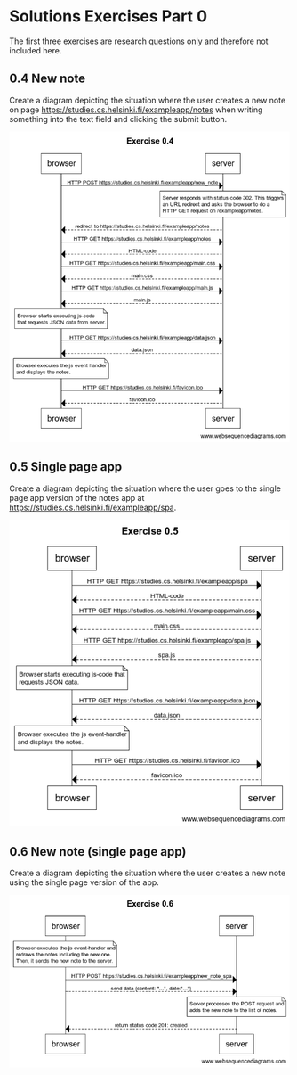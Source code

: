 # Solutions Exercises Part 0
The first three exercises are research questions only and therefore not included here.


## 0.4 New note
Create a diagram depicting the situation where the user creates a new note on page https://studies.cs.helsinki.fi/exampleapp/notes when writing something into the text field and clicking the submit button.

![Exercise 0.4](exercise-0.4.png)

## 0.5 Single page app
Create a diagram depicting the situation where the user goes to the single page app version of the notes app at https://studies.cs.helsinki.fi/exampleapp/spa.

![Exercise 0.5](exercise-0.5.png)

## 0.6 New note (single page app)
Create a diagram depicting the situation where the user creates a new note using the single page version of the app.

![Exercise 0.6](exercise-0.6.png)